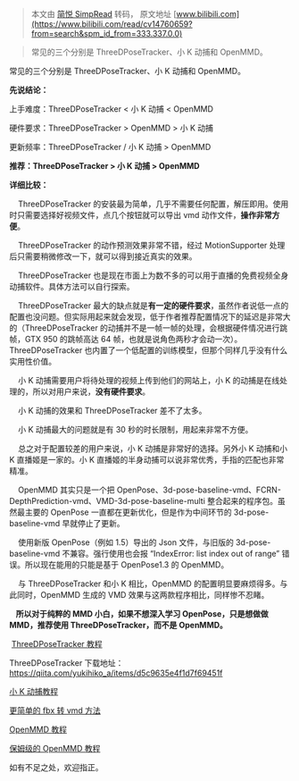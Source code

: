 > 本文由 [简悦 SimpRead](http://ksria.com/simpread/) 转码， 原文地址 [www.bilibili.com](https://www.bilibili.com/read/cv14760659?from=search&spm_id_from=333.337.0.0)

> 常见的三个分别是 ThreeDPoseTracker、小 K 动捕和 OpenMMD。

常见的三个分别是 ThreeDPoseTracker、小 K 动捕和 OpenMMD。

**先说结论：**

上手难度：ThreeDPoseTracker < 小 K 动捕 < OpenMMD

硬件要求：ThreeDPoseTracker > OpenMMD > 小 K 动捕

更新频率：ThreeDPoseTracker / 小 K 动捕 > OpenMMD

**推荐：ThreeDPoseTracker > 小 K 动捕 > OpenMMD**

**详细比较：**

    ThreeDPoseTracker 的安装最为简单，几乎不需要任何配置，解压即用。使用时只需要选择好视频文件，点几个按钮就可以导出 vmd 动作文件，**操作非常方便**。

    ThreeDPoseTracker 的动作预测效果非常不错，经过 MotionSupporter 处理后只需要稍微修改一下，就可以得到接近真实的效果。

    ThreeDPoseTracker 也是现在市面上为数不多的可以用于直播的免费视频全身动捕软件。具体方法可以自行探索。  

    ThreeDPoseTracker 最大的缺点就是**有一定的硬件要求**，虽然作者说低一点的配置也没问题。但实际用起来就会发现，低于作者推荐配置情况下的延迟是非常大的（ThreeDPoseTracker 的动捕并不是一帧一帧的处理，会根据硬件情况进行跳帧，GTX 950 的跳帧高达 64 帧，也就是说角色两秒才会动一次）。ThreeDPoseTracker 也内置了一个低配置的训练模型，但那个同样几乎没有什么实用性价值。  

    小 K 动捕需要用户将待处理的视频上传到他们的网站上，小 K 的动捕是在线处理的，所以对用户来说，**没有硬件要求**。

    小 K 动捕的效果和 ThreeDPoseTracker 差不了太多。

    小 K 动捕最大的问题就是有 30 秒的时长限制，用起来非常不方便。

    总之对于配置较差的用户来说，小 K 动捕是非常好的选择。另外小 K 动捕和小 K 直播姬是一家的。小 K 直播姬的半身动捕可以说非常优秀，手指的匹配也非常精准。

    OpenMMD 其实只是一个把 OpenPose、3d-pose-baseline-vmd、FCRN-DepthPrediction-vmd、VMD-3d-pose-baseline-multi 整合起来的程序包。虽然最主要的 OpenPose 一直都在更新优化，但是作为中间环节的 3d-pose-baseline-vmd 早就停止了更新。

    使用新版 OpenPose（例如 1.5）导出的 Json 文件，与旧版的 3d-pose-baseline-vmd 不兼容。强行使用也会报 “IndexError: list index out of range” 错误。所以现在能用的只能是基于 OpenPose1.3 的 OpenMMD。

    与 ThreeDPoseTracker 和小 K 相比，OpenMMD 的配置明显要麻烦得多。与此同时，OpenMMD 生成的 VMD 效果与这两款程序相比，同样惨不忍睹。

   **所以对于纯粹的 MMD 小白，如果不想深入学习 OpenPose，只是想做做 MMD，推荐使用 ThreeDPoseTracker，而不是 OpenMMD。**

 [ThreeDPoseTracker 教程](https://www.bilibili.com/video/BV1FP4y1G7zJ)

ThreeDPoseTracker 下载地址：https://qiita.com/yukihiko_a/items/d5c9635e4f1d7f69451f

[小 K 动捕教程](https://www.bilibili.com/video/BV1hE411F7Es)

[更简单的 fbx 转 vmd 方法](https://www.bilibili.com/video/BV1iq4y1X7SP)

[OpenMMD 教程](https://www.bilibili.com/read/cv2835857)

[保姆级的 OpenMMD 教程](https://www.bilibili.com/video/BV1JQ4y127zx)

如有不足之处，欢迎指正。